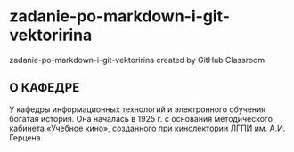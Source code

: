 <!-- Автор верстки: Сорокина Ирина -->

# zadanie-po-markdown-i-git-vektoririna

zadanie-po-markdown-i-git-vektoririna created by GitHub Classroom

##  О КАФЕДРЕ





У кафедры информационных технологий и электронного обучения богатая история. Она началась в 1925 г. с основания методического кабинета «Учебное кино», созданного при кинолектории ЛГПИ им. А.И. Герцена.

